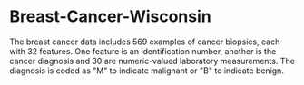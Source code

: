 # Breast-Cancer-Wisconsin


The breast cancer data includes 569 examples of cancer biopsies, each with 32 features. One feature is an identification number, another is the cancer diagnosis and 30 are numeric-valued laboratory measurements.
The diagnosis is coded as "M" to indicate malignant or "B" to indicate benign.
